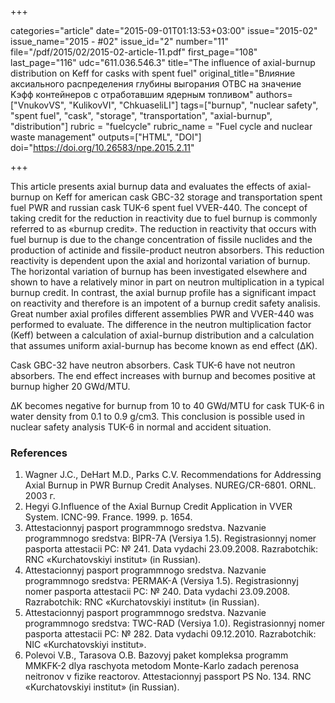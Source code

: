 +++

categories="article"
date="2015-09-01T01:13:53+03:00"
issue="2015-02"
issue_name="2015 - #02"
issue_id="2"
number="11"
file="/pdf/2015/02/2015-02-article-11.pdf"
first_page="108"
last_page="116"
udc="611.036.546.3"
title="The influence of axial-burnup distribution on Keff for casks with spent fuel"
original_title="Влияние аксиального распределения глубины выгорания ОТВС на значение Kэфф контейнеров с отработавшим ядерным топливом"
authors=["VnukovVS", "KulikovVI", "ChkuaseliLI"]
tags=["burnup", "nuclear safety", "spent fuel", "cask", "storage", "transportation", "axial-burnup", "distribution"]
rubric = "fuelcycle"
rubric_name = "Fuel cycle and nuclear waste management"
outputs=["HTML", "DOI"]
doi="https://doi.org/10.26583/npe.2015.2.11"

+++

This article presents axial burnup data and evaluates the effects of axial-burnup on Keff for american cask GBC-32 storage and transportation spent fuel PWR and russian cask TUK-6 spent fuel VVER-440. The concept of taking credit for the reduction in reactivity due to fuel burnup is commonly referred to as «burnup credit». The reduction in reactivity that occurs with fuel burnup is due to the change concentration of fissile nuclides and the production of actinide and fissile-product neutron absorbers. This reduction reactivity is dependent upon the axial and horizontal variation of burnup. The horizontal variation of burnup has been investigated elsewhere and shown to have a relatively minor in part on neutron multiplication in a typical burnup credit. In contrast, the axial burnup profile has a significant impact on reactivity and therefore is an impotent of a burnup credit safety analisis. Great number axial profiles different assemblies PWR and VVER-440 was performed to evaluate. The difference in the neutron multiplication factor (Keff) between a calculation of axial-burnup distribution and a calculation that assumes uniform axial-burnup has become known as end effect (ΔK).

Cask GBC-32 have neutron absorbers. Cask TUK-6 have not neutron absorbers. The end effect increases with burnup and becomes positive at burnup higher 20 GWd/MTU.

ΔK becomes negative for burnup from 10 to 40 GWd/MTU for cask TUK-6 in water density from 0.1 to 0.9 g/cm3. This conclusion is possible used in nuclear safety analysis TUK-6 in normal and accident situation.

### References

1. Wagner J.C., DeHart M.D., Parks C.V. Recommendations for Addressing Axial Burnup in PWR Burnup Credit Analyses. NUREG/CR-6801. ORNL. 2003 г.
2. Hegyi G.Influence of the Axial Burnup Credit Application in VVER System. ICNC-99. France. 1999. p. 1654.
3. Attestacionnyj pasport programmnogo sredstva. Nazvanie programmnogo sredstva: BIPR-7А (Versiya 1.5). Registrasionnyj nomer pasporta attestacii PС: № 241. Data vydachi 23.09.2008. Razrabotchik: RNC «Kurchatovskiyi institut» (in Russian).
4. Attestacionnyj pasport programmnogo sredstva. Nazvanie programmnogo sredstva: PERMAK-А (Versiya 1.5). Registrasionnyj nomer pasporta attestacii PС: № 240. Data vydachi 23.09.2008. Razrabotchik: RNC «Kurchatovskiyi institut» (in Russian).
5. Attestacionnyj pasport programmnogo sredstva. Nazvanie programmnogo sredstva: TWC-RАD (Versiya 1.0). Registrasionnyj nomer pasporta attestacii PС: № 282. Data vydachi 09.12.2010. Razrabotchik: NIC «Kurchatovskiyi institut».
6. Polevoi V.B., Tarasova O.B. Bazovyj paket kompleksa programm MMKFK-2 dlya raschyota metodom Monte-Karlo zadach perenosa neitronov v fizike reactorov. Attestacionnyj passport PS No. 134. RNC «Kurchatovskiyi institut» (in Russian).